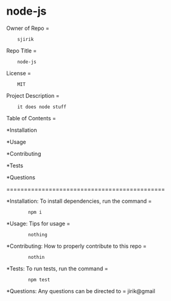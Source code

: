 # node-js
   
  
  Owner of Repo = 

        sjirik

  Repo Title =

        node-js 
  
  License =
  
        MIT
  
  Project Description =

        it does node stuff


  Table of Contents =
  
  *Installation

  *Usage
  
  *Contributing
  
  *Tests
  
  *Questions

  =============================================

  *Installation:
  To install dependencies, run the command = 
  
            npm i

  *Usage:
  Tips for usage = 
            
            nothing
  
  *Contributing:
  How to properly contribute to this repo =

            nothin

  *Tests:
  To run tests, run the command =

            npm test


  *Questions:
  Any questions can be directed to =
            jirik@gmail

  
   